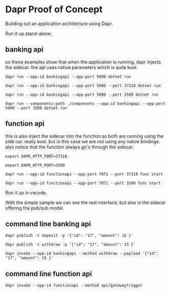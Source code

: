 # Dapr Proof of Concept

Building out an application architecture using Dapr.

Run it up stand-alone:

## banking api

so these examples show that when the application is running, dapr injects the sidecar. the api uses native parameters which is quite kool.

`dapr run --app-id bankingapi --app-port 5000 dotnet run`

`dapr run --app-id bankingapi --app-port 5000 --port 37318 dotnet run`

`dapr run --app-id bankingapi --app-port 5000 --port 3500 dotnet run`

`dapr run --components-path ./components --app-id bankingapi --app-port 5000 --port 3500 dotnet run`

## function api

this is also inject the sidecar into the function.so both are running using the side car. really kool. but in this case we are not using any native bindings. also notice that the function always go's through the sidecar.

`export DAPR_HTTP_PORT=37318`

`export DAPR_HTTP_PORT=3500`

`dapr run --app-id functionapi --app-port 7071 --port 37319 func start`

`dapr run --app-id functionapi --app-port 7071 --port 3500 func start`

Run it up in vscode.

With the simple sample we can see the rest interface, but also is the sidecar offering the pub/sub model.

## command line banking api

`dapr publish -t deposit -p '{"id": "17", "amount": 15 }'`

`dapr publish -t withdraw -p '{"id": "17", "amount": 15 }'`

`dapr invoke --app-id bankingapi --method withdraw --payload '{"id": "17", "amount": 15 }'`

## command line function api

`dapr invoke --app-id functionapi --method api/gatewaytrigger`
